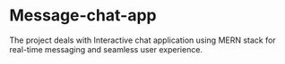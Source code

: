# Message-chat-app
The project deals with Interactive chat application using MERN  stack for real-time messaging and seamless user experience.

